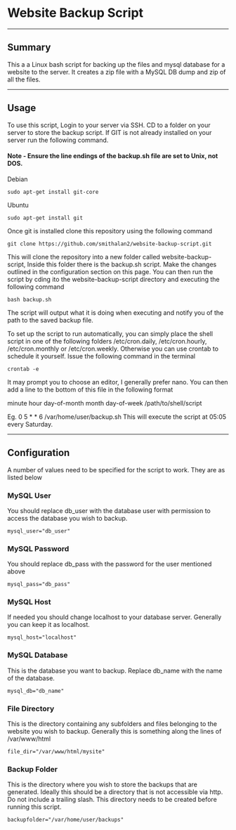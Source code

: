 # Website Backup Script
___
## Summary
This a a Linux bash script for backing up the files and mysql database for a website to the server. It creates a zip file with a MySQL DB dump and zip of all the files.
___
## Usage
To use this script, Login to your server via SSH. CD to a folder on your server to store the backup script. If GIT is not already installed on your server run the following command.

#### Note - Ensure the line endings of the backup.sh file are set to Unix, not DOS.

Debian

    sudo apt-get install git-core


Ubuntu

    sudo apt-get install git


Once git is installed clone this repository using the following command

    git clone https://github.com/smithalan2/website-backup-script.git

This will clone the repository into a new folder called website-backup-script, Inside this folder there is the backup.sh script. Make the changes outlined in the configuration section on this page. You can then run the script by cding ito the website-backup-script directory and executing the following command

    bash backup.sh

The script will output what it is doing when executing and notify you of the path to the saved backup file.

To set up the script to run automatically, you can simply place the shell script in one of the following folders /etc/cron.daily, /etc/cron.hourly, /etc/cron.monthly or /etc/cron.weekly. Otherwise you can use crontab to schedule it yourself. Issue the following command in the terminal

    crontab -e

It may prompt you to choose an editor, I generally prefer nano. You can then add a line to the bottom of this file in the following format

minute hour day-of-month month day-of-week /path/to/shell/script

Eg. 0 5 * * 6 /var/home/user/backup.sh 
This will execute the script at 05:05 every Saturday.

_____
## Configuration
A number of values need to be specified for the script to work. They are as listed below

### MySQL User
You should replace db_user with the database user with permission to access the database you wish to backup.

    mysql_user="db_user"

### MySQL Password
You should replace db_pass with the password for the user mentioned above

    mysql_pass="db_pass"

### MySQL Host
If needed you should change localhost to your database server. Generally you can keep it as localhost.

    mysql_host="localhost"

### MySQL Database
This is the database you want to backup. Replace db_name with the name of the database.

    mysql_db="db_name"

### File Directory
This is the directory containing any subfolders and files belonging to the website you wish to backup. Generally this is something along the lines of /var/www/html

    file_dir="/var/www/html/mysite"

### Backup Folder
This is the directory where you wish to store the backups that are generated. Ideally
this should be a directory that is not accessible via http. Do not include a trailing slash. This directory needs to be created before running this script.

    backupfolder="/var/home/user/backups"
